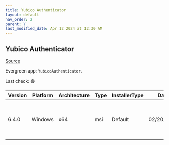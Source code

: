 ```yaml
---
title: Yubico Authenticator
layout: default
nav_order: 2
parent: Y
last_modified_date: Apr 12 2024 at 12:30 AM
---
```


## Yubico Authenticator

[Source](https://github.com/Yubico/yubioath-flutter/)

Evergreen app: `YubicoAuthenticator`. 

Last check: 🟢

| Version | Platform | Architecture | Type | InstallerType | Date       | Size     | URI                                                                                                                                                                                                                |
| ------- | -------- | ------------ | ---- | ------------- | ---------- | -------- | ------------------------------------------------------------------------------------------------------------------------------------------------------------------------------------------------------------------ |
| 6.4.0   | Windows  | x64          | msi  | Default       | 02/20/2024 | 36618240 | [https://github.com/Yubico/yubioath-flutter/releases/download/6.4.0/yubico-authenticator-6.4.0-win64.msi](https://github.com/Yubico/yubioath-flutter/releases/download/6.4.0/yubico-authenticator-6.4.0-win64.msi) |
